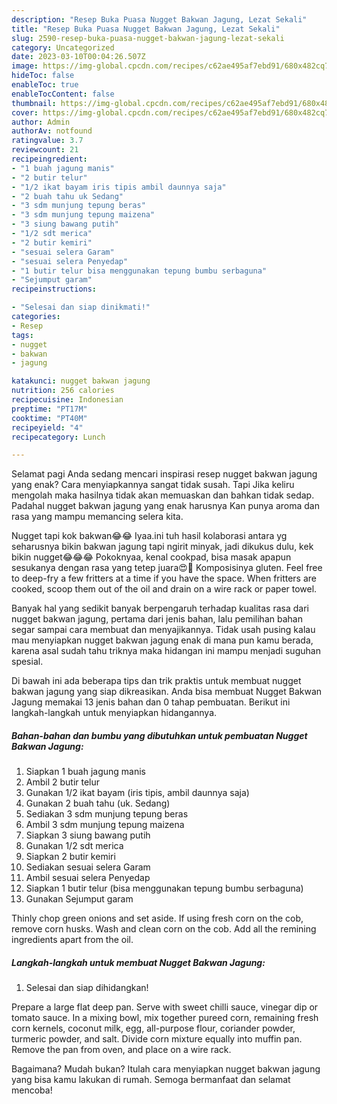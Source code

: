 ```yaml
---
description: "Resep Buka Puasa Nugget Bakwan Jagung, Lezat Sekali"
title: "Resep Buka Puasa Nugget Bakwan Jagung, Lezat Sekali"
slug: 2590-resep-buka-puasa-nugget-bakwan-jagung-lezat-sekali
category: Uncategorized
date: 2023-03-10T00:04:26.507Z
image: https://img-global.cpcdn.com/recipes/c62ae495af7ebd91/680x482cq70/nugget-bakwan-jagung-foto-resep-utama.jpg
hideToc: false
enableToc: true
enableTocContent: false
thumbnail: https://img-global.cpcdn.com/recipes/c62ae495af7ebd91/680x482cq70/nugget-bakwan-jagung-foto-resep-utama.jpg
cover: https://img-global.cpcdn.com/recipes/c62ae495af7ebd91/680x482cq70/nugget-bakwan-jagung-foto-resep-utama.jpg
author: Admin
authorAv: notfound
ratingvalue: 3.7
reviewcount: 21
recipeingredient:
- "1 buah jagung manis"
- "2 butir telur"
- "1/2 ikat bayam iris tipis ambil daunnya saja"
- "2 buah tahu uk Sedang"
- "3 sdm munjung tepung beras"
- "3 sdm munjung tepung maizena"
- "3 siung bawang putih"
- "1/2 sdt merica"
- "2 butir kemiri"
- "sesuai selera Garam"
- "sesuai selera Penyedap"
- "1 butir telur bisa menggunakan tepung bumbu serbaguna"
- "Sejumput garam"
recipeinstructions:

- "Selesai dan siap dinikmati!"
categories:
- Resep
tags:
- nugget
- bakwan
- jagung

katakunci: nugget bakwan jagung 
nutrition: 256 calories
recipecuisine: Indonesian
preptime: "PT17M"
cooktime: "PT40M"
recipeyield: "4"
recipecategory: Lunch

---
```



Selamat pagi Anda sedang mencari inspirasi resep nugget bakwan jagung yang enak? Cara menyiapkannya sangat tidak susah. Tapi Jika keliru mengolah maka hasilnya tidak akan memuaskan dan bahkan tidak sedap. Padahal nugget bakwan jagung yang enak harusnya Kan punya aroma dan rasa yang mampu memancing selera kita.


Nugget tapi kok bakwan😂😂 Iyaa.ini tuh hasil kolaborasi antara yg seharusnya bikin bakwan jagung tapi ngirit minyak, jadi dikukus dulu, kek bikin nugget😂😂😂 Pokoknyaa, kenal cookpad, bisa masak apapun sesukanya dengan rasa yang tetep juara😍🤩 Komposisinya gluten. Feel free to deep-fry a few fritters at a time if you have the space. When fritters are cooked, scoop them out of the oil and drain on a wire rack or paper towel.

Banyak hal yang sedikit banyak berpengaruh terhadap kualitas rasa dari nugget bakwan jagung, pertama dari jenis bahan, lalu pemilihan bahan segar sampai cara membuat dan menyajikannya. Tidak usah pusing kalau mau menyiapkan nugget bakwan jagung enak di mana pun kamu berada, karena asal sudah tahu triknya maka hidangan ini mampu menjadi suguhan spesial.


Di bawah ini ada beberapa tips dan trik praktis untuk membuat nugget bakwan jagung yang siap dikreasikan. Anda bisa membuat Nugget Bakwan Jagung memakai 13 jenis bahan dan 0 tahap pembuatan. Berikut ini langkah-langkah untuk menyiapkan hidangannya.

<!--inarticleads1-->

##### Bahan-bahan dan bumbu yang dibutuhkan untuk pembuatan Nugget Bakwan Jagung:

1. Siapkan 1 buah jagung manis
1. Ambil 2 butir telur
1. Gunakan 1/2 ikat bayam (iris tipis, ambil daunnya saja)
1. Gunakan 2 buah tahu (uk. Sedang)
1. Sediakan 3 sdm munjung tepung beras
1. Ambil 3 sdm munjung tepung maizena
1. Siapkan 3 siung bawang putih
1. Gunakan 1/2 sdt merica
1. Siapkan 2 butir kemiri
1. Sediakan sesuai selera Garam
1. Ambil sesuai selera Penyedap
1. Siapkan 1 butir telur (bisa menggunakan tepung bumbu serbaguna)
1. Gunakan Sejumput garam


Thinly chop green onions and set aside. If using fresh corn on the cob, remove corn husks. Wash and clean corn on the cob. Add all the remining ingredients apart from the oil. 

<!--inarticleads2-->

##### Langkah-langkah untuk membuat Nugget Bakwan Jagung:


1. Selesai dan siap dihidangkan!

Prepare a large flat deep pan. Serve with sweet chilli sauce, vinegar dip or tomato sauce. In a mixing bowl, mix together pureed corn, remaining fresh corn kernels, coconut milk, egg, all-purpose flour, coriander powder, turmeric powder, and salt. Divide corn mixture equally into muffin pan. Remove the pan from oven, and place on a wire rack. 

Bagaimana? Mudah bukan? Itulah cara menyiapkan nugget bakwan jagung yang bisa kamu lakukan di rumah. Semoga bermanfaat dan selamat mencoba!
